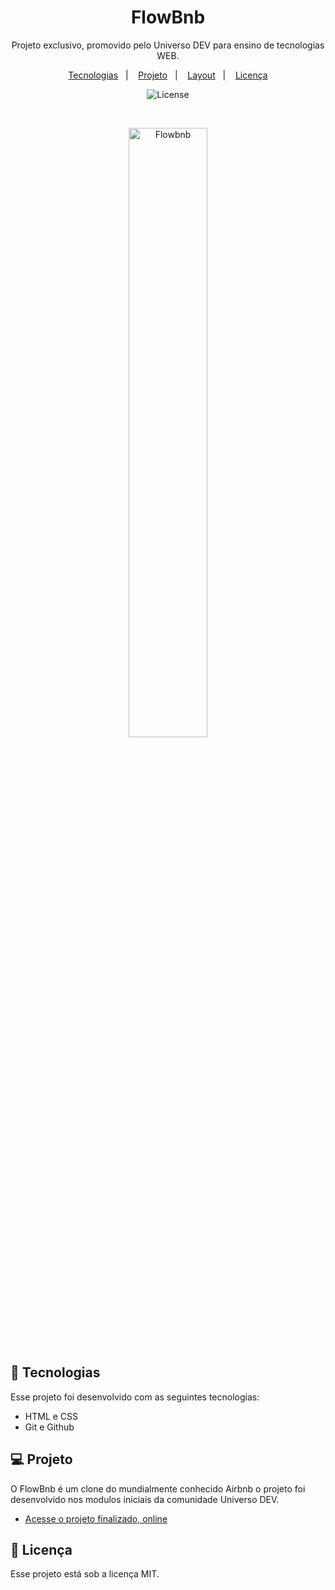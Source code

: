 <h1 align="center"> FlowBnb </h1>

<p align="center">
Projeto exclusivo, promovido pelo Universo DEV para ensino de tecnologias WEB. <br/>
</p>

<p align="center">
  <a href="#-tecnologias">Tecnologias</a>&nbsp;&nbsp;&nbsp;|&nbsp;&nbsp;&nbsp;
  <a href="#-projeto">Projeto</a>&nbsp;&nbsp;&nbsp;|&nbsp;&nbsp;&nbsp;
  <a href="#-layout">Layout</a>&nbsp;&nbsp;&nbsp;|&nbsp;&nbsp;&nbsp;
  <a href="#memo-licença">Licença</a>
</p>

<p align="center">
  <img alt="License" src="https://img.shields.io/static/v1?label=license&message=MIT&color=49AA26&labelColor=000000">
</p>

<br>

<p align="center">
  <img alt="Flowbnb" src="./assets/preview.png" width="50%">
</p>

## 🚀 Tecnologias

Esse projeto foi desenvolvido com as seguintes tecnologias:

- HTML e CSS
- Git e Github

## 💻 Projeto

O FlowBnb é um clone do mundialmente conhecido Airbnb o projeto foi desenvolvido nos modulos iniciais da comunidade Universo DEV.

- [Acesse o projeto finalizado, online](https://frankgsilva.github.io/Flowbnb)

## :memo: Licença

Esse projeto está sob a licença MIT.